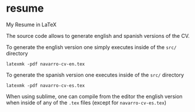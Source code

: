 # resume
My Resume in LaTeX

The source code allows to generate english and spanish versions of the CV.

To generate the english version one simply executes inside of the `src/` directory
```
latexmk -pdf navarro-cv-en.tex
```

To generate the spanish version one executes inside of the `src/` directory
```
latexmk -pdf navarro-cv-es.tex
```

When using sublime, one can compile from the editor the english version when
inside of any of the `.tex` files (except for `navarro-cv-es.tex`)